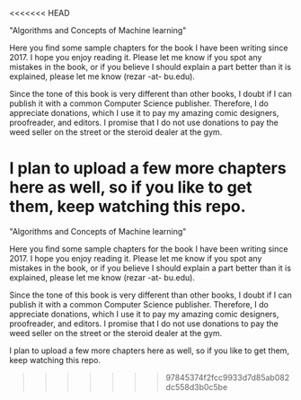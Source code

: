 <<<<<<< HEAD

"Algorithms and Concepts of Machine learning"

Here you find some sample chapters for the book I have been writing since 2017. I hope you enjoy reading it. Please let me know if you spot any mistakes in the book, or if you believe I should explain a part better than it is explained, please let me know (rezar -at- bu.edu).

Since the tone of this book is very different than other books, I doubt if I can publish it with a common Computer Science publisher. Therefore, I do appreciate donations, which I use it to pay my amazing comic designers, proofreader, and editors. I promise that I do not use donations to pay the weed seller on the street or the steroid dealer at the gym.

I plan to upload a few more chapters here as well, so if you like to get them, keep watching this repo.
=======
"Algorithms and Concepts of Machine learning"

Here you find some sample chapters for the book I have been writing since 2017. I hope you enjoy reading it. Please let me know if you spot any mistakes in the book, or if you believe I should explain a part better than it is explained, please let me know (rezar -at- bu.edu).

Since the tone of this book is very different than other books, I doubt if I can publish it with a common Computer Science publisher. Therefore, I do appreciate donations, which I use it to pay my amazing comic designers, proofreader, and editors. I promise that I do not use donations to pay the weed seller on the street or the steroid dealer at the gym.

I plan to upload a few more chapters here as well, so if you like to get them, keep watching this repo. 
>>>>>>> 97845374f2fcc9933d7d85ab082dc558d3b0c5be

